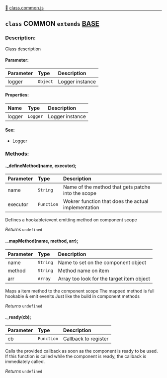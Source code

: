 <div class="mb-0">
    🔗 <a class="source-code" target="_blank"
        href="https://github.com/OpenHausIO/backend/blob/dev&#x2F;system&#x2F;component&#x2F;class.common.js">class.common.js</a>
</div>
<hr style="margin: 0 !important" />

<!-- CLASS -->

<!-- GENERAL -->
## `class` COMMON  `extends`  [BASE](backend/system/component/class.base.js)  
### Description:

Class description

<!-- GENERAL -->

<!-- PARAMETER -->
#### Parameter:
| Parameter | Type       | Description    |
| :-------- | :--------- |:------------- |
| logger | `Object` |  Logger instance |
<!-- PARAMETER -->

<!-- PROPERTIES -->
#### Properties:
| Name | Type | Description |
| :---- | :-------- | :----------- |
| logger | `Logger` | Logger instance |
<!-- PROPERTIES -->

<!-- EVENTS -->
<!-- EVENTS -->

<!-- EXAMPLES -->
<!-- EXAMPLES -->

<!-- LINKS -->
#### See:
- [Logger](/backend/system/logger/)<br />
<!-- LINKS -->

<!-- CLASS -->



<!-- METHODS -->
### Methods:
####  ._defineMethod(name, executor);  

| Parameter | Type       | Description    |
| :-------- | :--------- |:------------- |
| name | `String` |  Name of the method that gets patche into the scope |
| executor | `Function` |  Wokrer function that does the actual implementation |


Defines a hookable/event emitting method on component scope


*Returns*   `undefined`   


<!-- LINKS -->
<!-- LINKS -->

####  ._mapMethod(name, method, arr);  

| Parameter | Type       | Description    |
| :-------- | :--------- |:------------- |
| name | `String` |  Name to set on the component object |
| method | `String` |  Method name on item |
| arr | `Array` |  Array too look for the target item object |


Maps a item method to the component scope
The mapped method is full hookable & emit evenits
Just like the build in component methods


*Returns*   `undefined`   


<!-- LINKS -->
<!-- LINKS -->

####  ._ready(cb);  

| Parameter | Type       | Description    |
| :-------- | :--------- |:------------- |
| cb | `Function` |  Callback to register |


Calls the provided callback as soon as the component is ready to be used.<br />
If this function is called while the component is ready, the callback is immediately called.


*Returns*   `undefined`   


<!-- LINKS -->
<!-- LINKS -->

<!-- METHODS -->



<!-- DESCRIPTION -->
<!-- DESCRIPTION -->